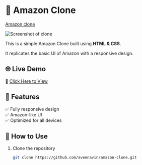 # 🛒 Amazon Clone  
[Amazon clone ](https://github.com/aveenavin/Amazon-e-commerce-clone/blob/main/Screenshot%20of%20clone.png?raw=true)


![Screenshot of clone](https://github.com/user-attachments/assets/9b7ad72b-0715-4e59-86e7-b4d73cd72b38)

This is a simple Amazon Clone built using **HTML & CSS**.  

It replicates the basic UI of Amazon with a responsive design.  

## 🌐 Live Demo  
🔗 [Click Here to View](https://aveenavin.github.io/Amazon-e-commerce-clone/)  

## 🚀 Features  
✅ Fully responsive design  
✅ Amazon-like UI  
✅ Optimized for all devices  

## 📂 How to Use  
1. Clone the repository  
   ```bash
   git clone https://github.com/aveenavin/amazon-clone.git
